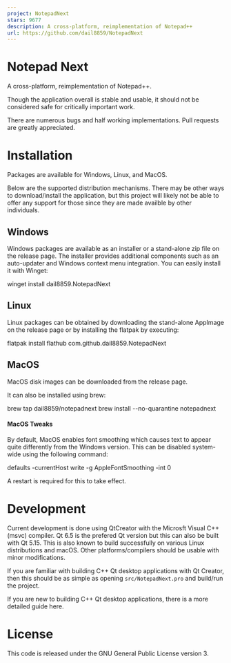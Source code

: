 ```yaml
---
project: NotepadNext
stars: 9677
description: A cross-platform, reimplementation of Notepad++
url: https://github.com/dail8859/NotepadNext
---
```


Notepad Next
============

A cross-platform, reimplementation of Notepad++.

Though the application overall is stable and usable, it should not be considered safe for critically important work.

There are numerous bugs and half working implementations. Pull requests are greatly appreciated.

Installation
============

Packages are available for Windows, Linux, and MacOS.

Below are the supported distribution mechanisms. There may be other ways to download/install the application, but this project will likely not be able to offer any support for those since they are made availble by other individuals.

Windows
-------

Windows packages are available as an installer or a stand-alone zip file on the release page. The installer provides additional components such as an auto-updater and Windows context menu integration. You can easily install it with Winget:

winget install dail8859.NotepadNext

Linux
-----

Linux packages can be obtained by downloading the stand-alone AppImage on the release page or by installing the flatpak by executing:

flatpak install flathub com.github.dail8859.NotepadNext

MacOS
-----

MacOS disk images can be downloaded from the release page.

It can also be installed using brew:

brew tap dail8859/notepadnext
brew install --no-quarantine notepadnext

#### MacOS Tweaks

By default, MacOS enables font smoothing which causes text to appear quite differently from the Windows version. This can be disabled system-wide using the following command:

defaults -currentHost write -g AppleFontSmoothing -int 0

A restart is required for this to take effect.

Development
===========

Current development is done using QtCreator with the Microsft Visual C++ (msvc) compiler. Qt 6.5 is the prefered Qt version but this can also be built with Qt 5.15. This is also known to build successfully on various Linux distributions and macOS. Other platforms/compilers should be usable with minor modifications.

If you are familiar with building C++ Qt desktop applications with Qt Creator, then this should be as simple as opening `src/NotepadNext.pro` and build/run the project.

If you are new to building C++ Qt desktop applications, there is a more detailed guide here.

License
=======

This code is released under the GNU General Public License version 3.
